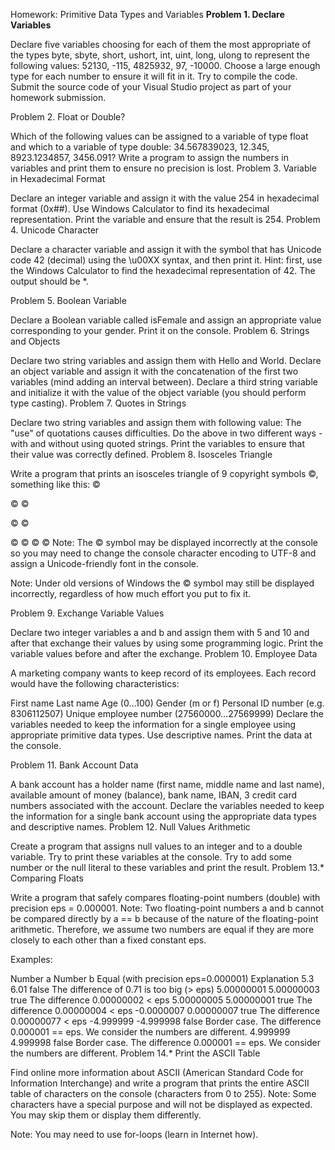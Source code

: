 Homework: Primitive Data Types and Variables
<strong>Problem 1. Declare Variables</strong>

Declare five variables choosing for each of them the most appropriate of the types byte, sbyte, short, ushort, int, uint, long, ulong to represent the following values: 52130, -115, 4825932, 97, -10000.
Choose a large enough type for each number to ensure it will fit in it. Try to compile the code.
Submit the source code of your Visual Studio project as part of your homework submission.

Problem 2. Float or Double?

Which of the following values can be assigned to a variable of type float and which to a variable of type double: 34.567839023, 12.345, 8923.1234857, 3456.091?
Write a program to assign the numbers in variables and print them to ensure no precision is lost.
Problem 3. Variable in Hexadecimal Format

Declare an integer variable and assign it with the value 254 in hexadecimal format (0x##).
Use Windows Calculator to find its hexadecimal representation.
Print the variable and ensure that the result is 254.
Problem 4. Unicode Character

Declare a character variable and assign it with the symbol that has Unicode code 42 (decimal) using the \u00XX syntax, and then print it.
Hint: first, use the Windows Calculator to find the hexadecimal representation of 42. The output should be *.

Problem 5. Boolean Variable

Declare a Boolean variable called isFemale and assign an appropriate value corresponding to your gender.
Print it on the console.
Problem 6. Strings and Objects

Declare two string variables and assign them with Hello and World.
Declare an object variable and assign it with the concatenation of the first two variables (mind adding an interval between).
Declare a third string variable and initialize it with the value of the object variable (you should perform type casting).
Problem 7. Quotes in Strings

Declare two string variables and assign them with following value: The "use" of quotations causes difficulties.
Do the above in two different ways - with and without using quoted strings.
Print the variables to ensure that their value was correctly defined.
Problem 8. Isosceles Triangle

Write a program that prints an isosceles triangle of 9 copyright symbols ©, something like this:
   ©

  © ©

 ©   ©

© © © ©
Note: The © symbol may be displayed incorrectly at the console so you may need to change the console character encoding to UTF-8 and assign a Unicode-friendly font in the console.

Note: Under old versions of Windows the © symbol may still be displayed incorrectly, regardless of how much effort you put to fix it.

Problem 9. Exchange Variable Values

Declare two integer variables a and b and assign them with 5 and 10 and after that exchange their values by using some programming logic.
Print the variable values before and after the exchange.
Problem 10. Employee Data

A marketing company wants to keep record of its employees. Each record would have the following characteristics:

First name
Last name
Age (0...100)
Gender (m or f)
Personal ID number (e.g. 8306112507)
Unique employee number (27560000…27569999)
Declare the variables needed to keep the information for a single employee using appropriate primitive data types. Use descriptive names. Print the data at the console.

Problem 11. Bank Account Data

A bank account has a holder name (first name, middle name and last name), available amount of money (balance), bank name, IBAN, 3 credit card numbers associated with the account.
Declare the variables needed to keep the information for a single bank account using the appropriate data types and descriptive names.
Problem 12. Null Values Arithmetic

Create a program that assigns null values to an integer and to a double variable.
Try to print these variables at the console.
Try to add some number or the null literal to these variables and print the result.
Problem 13.* Comparing Floats

Write a program that safely compares floating-point numbers (double) with precision eps = 0.000001.
Note: Two floating-point numbers a and b cannot be compared directly by a == b because of the nature of the floating-point arithmetic. Therefore, we assume two numbers are equal if they are more closely to each other than a fixed constant eps.

Examples:

Number a	Number b	Equal (with precision eps=0.000001)	Explanation
5.3	6.01	false	The difference of 0.71 is too big (> eps)
5.00000001	5.00000003	true	The difference 0.00000002 < eps
5.00000005	5.00000001	true	The difference 0.00000004 < eps
-0.0000007	0.00000007	true	The difference 0.00000077 < eps
-4.999999	-4.999998	false	Border case. The difference 0.000001 == eps. We consider the numbers are different.
4.999999	4.999998	false	Border case. The difference 0.000001 == eps. We consider the numbers are different.
Problem 14.* Print the ASCII Table

Find online more information about ASCII (American Standard Code for Information Interchange) and write a program that prints the entire ASCII table of characters on the console (characters from 0 to 255).
Note: Some characters have a special purpose and will not be displayed as expected. You may skip them or display them differently.

Note: You may need to use for-loops (learn in Internet how).
